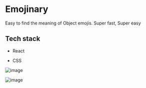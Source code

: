 # Emojinary
Easy to find the meaning of Object emojis. Super fast, Super easy 

## Tech stack
 - React
 * CSS

![image](https://user-images.githubusercontent.com/66175237/187849596-56d5576d-18a2-4329-b19e-c22cf7841148.png)

![image](https://user-images.githubusercontent.com/66175237/187849756-58bf3b68-b337-4d51-a04b-e0fbb0dfbbc3.png)

